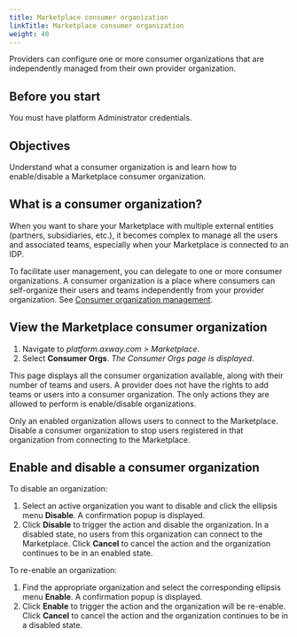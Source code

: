 ```yaml
---
title: Marketplace consumer organization
linkTitle: Marketplace consumer organization
weight: 40
---
```


Providers can configure one or more consumer organizations that are independently managed from their own provider organization.

## Before you start

You must have platform Administrator credentials.

## Objectives

Understand what a consumer organization is and learn how to enable/disable a Marketplace consumer organization.

## What is a consumer organization?

When you want to share your Marketplace with multiple external entities (partners, subsidiaries, etc.), it becomes complex to manage all the users and associated teams, especially when your Marketplace is connected to an IDP.

To facilitate user management, you can delegate to one or more consumer organizations. A consumer organization is a place where consumers can self-organize their users and teams independently from your provider organization. See [Consumer organization management](/docs/manage_marketplace/consumer_experience/consumer_organization).

## View the Marketplace consumer organization

1. Navigate to *platform.axway.com > Marketplace*.
2. Select **Consumer Orgs**. *The Consumer Orgs page is displayed*.

This page displays all the consumer organization available, along with their number of teams and users. A provider does not have the rights to add teams or users into a consumer organization. The only actions they are allowed to perform is enable/disable organizations.

Only an enabled organization allows users to connect to the Marketplace. Disable a consumer organization to stop users registered in that organization from connecting to the Marketplace.

## Enable and disable a consumer organization

To disable an organization:

1. Select an active organization you want to disable and click the ellipsis menu **Disable**. A confirmation popup is displayed.
2. Click **Disable** to trigger the action and disable the organization. In a disabled state, no users from this organization can connect to the Marketplace. Click **Cancel** to cancel the action and the organization continues to be in an enabled state.

To re-enable an organization:

1. Find the appropriate organization and select the corresponding ellipsis menu **Enable**. A confirmation popup is displayed.
2. Click **Enable** to trigger the action and the organization will be re-enable. Click **Cancel** to cancel the action and the organization continues to be in a disabled state.